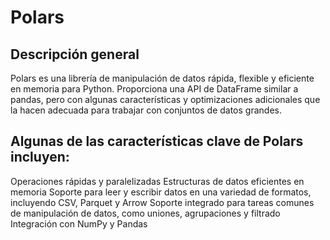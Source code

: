 # Polars

 ## Descripción general
 Polars es una librería de manipulación de datos rápida, flexible y eficiente en memoria para Python. Proporciona una API de DataFrame similar a pandas, pero con algunas características y optimizaciones adicionales que la hacen adecuada para trabajar con conjuntos de datos grandes.

 ## Algunas de las características clave de Polars incluyen:

 Operaciones rápidas y paralelizadas
 Estructuras de datos eficientes en memoria
 Soporte para leer y escribir datos en una variedad de formatos, incluyendo CSV, Parquet y Arrow
 Soporte integrado para tareas comunes de manipulación de datos, como uniones, agrupaciones y filtrado
 Integración con NumPy y Pandas

